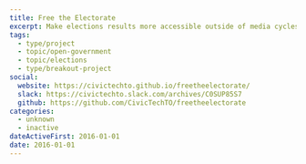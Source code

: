 ```yaml
---
title: Free the Electorate
excerpt: Make elections results more accessible outside of media cycles.
tags:
  - type/project
  - topic/open-government
  - topic/elections
  - type/breakout-project
social:
  website: https://civictechto.github.io/freetheelectorate/
  slack: https://civictechto.slack.com/archives/C0SUP85S7
  github: https://github.com/CivicTechTO/freetheelectorate
categories:
  - unknown
  - inactive
dateActiveFirst: 2016-01-01
date: 2016-01-01
---
```

